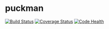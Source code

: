 puckman
=======
[![Build Status](https://travis-ci.org/paunchshaker/puckman.svg?branch=master)](https://travis-ci.org/paunchshaker/puckman)
[![Coverage Status](https://img.shields.io/coveralls/paunchshaker/puckman.svg)](https://coveralls.io/r/paunchshaker/puckman?branch=master)
[![Code Health](https://landscape.io/github/paunchshaker/puckman/master/landscape.png)](https://landscape.io/github/paunchshaker/puckman/master)
